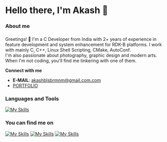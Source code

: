 <h1 align="left">Hello there, I'm Akash 👋</h1>

###

<h3 align="left">About me</h3>

###
<p align="left">Greetings! 👋 I'm a C Developer from India with 2+ years of experience in feature development and system enhancement for RDK-B platforms. I work with mainly C, C++, Linux Shell Scripting, CMake, AutoConf.<br> I'm also passionate about photography, graphic design and modern arts. When I'm not coding, you'll find me tinkering with one of them.</p>

**Connect with me**
 - **E-MAIL**: akashblsbrmnm@gmail.com.com
 - [PORTFOLIO]([https://charanravi-online.github.io](http://akashblsbrmnm.github.io/))

### Languages and Tools

[![My Skills](https://skillicons.dev/icons?i=c,cpp,cmake,bash,linux,ubuntu,vim,vscode,git,github,jenkins,arduino,docker,html,css)](https://skillicons.dev)

### You can find me on
[![My Skills](https://skillicons.dev/icons?i=linkedin)]([https://skillicons.dev](https://www.linkedin.com/in/akash-balasubhramanyam/))
[![My Skills](https://skillicons.dev/icons?i=twitter)]([https://skillicons.dev]([https://www.linkedin.com/in/akash-balasubhramanyam/](https://x.com/akashblsbrmnm)))
[![My Skills](https://skillicons.dev/icons?i=instagram)]([https://skillicons.dev](https://instagram.com/akashblsbrmnm))
